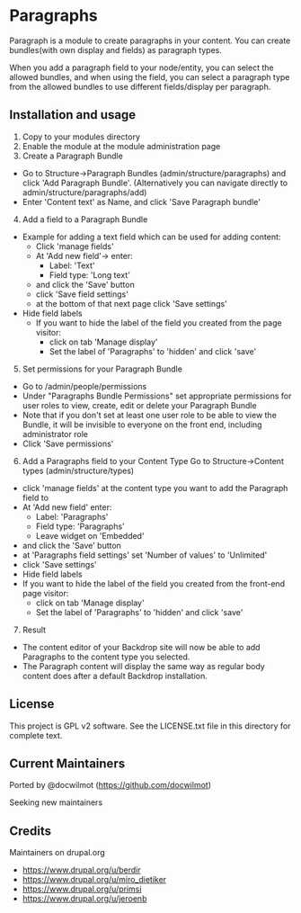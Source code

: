 Paragraphs
==========

Paragraph is a module to create paragraphs in your content.
You can create bundles(with own display and fields) as paragraph types.

When you add a paragraph field to your node/entity, you can select the allowed bundles, and when using the field, you can select a paragraph type from the allowed bundles to use different fields/display per paragraph.


Installation and usage
------------

1. Copy  to your modules directory
2. Enable the module at the module administration page
3. Create a Paragraph Bundle
  - Go to Structure->Paragraph Bundles (admin/structure/paragraphs) and click 'Add Paragraph Bundle'. (Alternatively you can navigate directly to admin/structure/paragraphs/add)
  - Enter 'Content text' as Name, and click 'Save Paragraph bundle'
4. Add a field to a Paragraph Bundle
  - Example for adding a text field which can be used for adding content:
    - Click 'manage fields'
    - At 'Add new field'-> enter:
      - Label: 'Text'
      - Field type: 'Long text' 
    - and click the 'Save' button
    - click 'Save field settings'
    - at the bottom of that next page click 'Save settings'
  - Hide field labels
    - If you want to hide the label of the field you created from the page visitor:
      - click on tab 'Manage display'
      - Set the label of 'Paragraphs' to 'hidden' and click 'save'
5. Set permissions for your Paragraph Bundle
  - Go to /admin/people/permissions
  - Under "Paragraphs Bundle Permissions" set appropriate permissions for user roles to view, create, edit or delete your Paragraph Bundle
  - Note that if you don't set at least one user role to be able to view the Bundle, it will be invisible to everyone on the front end, including administrator role
  - Click 'Save permissions'
6. Add a Paragraphs field to your Content Type
  Go to Structure->Content types (admin/structure/types)
  - click 'manage fields' at the content type you want to add the Paragraph field to
  - At 'Add new field' enter:
    - Label: 'Paragraphs'
    - Field type: 'Paragraphs'
    - Leave widget on 'Embedded'
  - and click the 'Save' button
  - at 'Paragraphs field settings' set 'Number of values' to 'Unlimited'
  - click 'Save settings'
  - Hide field labels
  - If you want to hide the label of the field you created from the front-end page visitor:
    - click on tab 'Manage display'
    - Set the label of 'Paragraphs' to 'hidden' and click 'save'
7. Result
  - The content editor of your Backdrop site will now be able to add Paragraphs to the content type you selected.
  - The Paragraph content will display the same way as regular body content does after a default Backdrop installation.

License
-------

This project is GPL v2 software. See the LICENSE.txt file in this directory for
complete text.

Current Maintainers
-------------------

 Ported by @docwilmot (https://github.com/docwilmot)
 
 Seeking new maintainers

Credits
-------

Maintainers on drupal.org

- https://www.drupal.org/u/berdir
- https://www.drupal.org/u/miro_dietiker
- https://www.drupal.org/u/primsi
- https://www.drupal.org/u/jeroenb